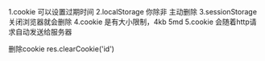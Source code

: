 1.cookie 可以设置过期时间
2.localStorage 你除非 主动删除
3.sessionStorage 关闭浏览器就会删除
4.cookie 是有大小限制，4kb  5md 
5.cookie 会随着http请求自动发送给服务器



删除cookie
res.clearCookie('id')